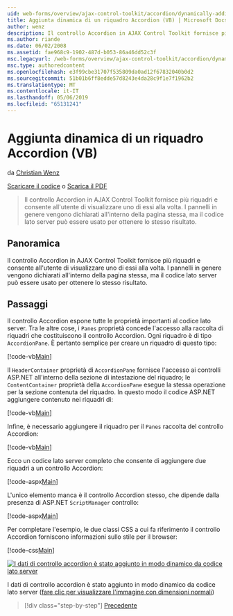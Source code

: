 ```yaml
---
uid: web-forms/overview/ajax-control-toolkit/accordion/dynamically-adding-an-accordion-pane-vb
title: Aggiunta dinamica di un riquadro Accordion (VB) | Microsoft Docs
author: wenz
description: Il controllo Accordion in AJAX Control Toolkit fornisce più riquadri e consente all'utente di visualizzare uno di essi alla volta. I pannelli vengono dichiarati in genere w...
ms.author: riande
ms.date: 06/02/2008
ms.assetid: fae968c9-1902-487d-b053-86a46dd52c3f
msc.legacyurl: /web-forms/overview/ajax-control-toolkit/accordion/dynamically-adding-an-accordion-pane-vb
msc.type: authoredcontent
ms.openlocfilehash: e3f99cbe31707f535809da0ad12f67832040b0d2
ms.sourcegitcommit: 51b01b6ff8edde57d8243e4da28c9f1e7f1962b2
ms.translationtype: MT
ms.contentlocale: it-IT
ms.lasthandoff: 05/06/2019
ms.locfileid: "65131241"
---
```

# <a name="dynamically-adding-an-accordion-pane-vb"></a>Aggiunta dinamica di un riquadro Accordion (VB)

da [Christian Wenz](https://github.com/wenz)

[Scaricare il codice](http://download.microsoft.com/download/5/6/d/56d50cef-2011-4c8f-9891-7edc6dc57df9/Accordion2.vb.zip) o [Scarica il PDF](http://download.microsoft.com/download/6/7/1/6718d452-ff89-4d3f-a90e-c74ec2d636a3/accordion2VB.pdf)

> Il controllo Accordion in AJAX Control Toolkit fornisce più riquadri e consente all'utente di visualizzare uno di essi alla volta. I pannelli in genere vengono dichiarati all'interno della pagina stessa, ma il codice lato server può essere usato per ottenere lo stesso risultato.

## <a name="overview"></a>Panoramica

Il controllo Accordion in AJAX Control Toolkit fornisce più riquadri e consente all'utente di visualizzare uno di essi alla volta. I pannelli in genere vengono dichiarati all'interno della pagina stessa, ma il codice lato server può essere usato per ottenere lo stesso risultato.

## <a name="steps"></a>Passaggi

Il controllo Accordion espone tutte le proprietà importanti al codice lato server. Tra le altre cose, i `Panes` proprietà concede l'accesso alla raccolta di riquadri che costituiscono il controllo Accordion. Ogni riquadro è di tipo `AccordionPane`. È pertanto semplice per creare un riquadro di questo tipo:

[!code-vb[Main](dynamically-adding-an-accordion-pane-vb/samples/sample1.vb)]

Il `HeaderContainer` proprietà di `AccordionPane` fornisce l'accesso ai controlli ASP.NET all'interno della sezione di intestazione del riquadro; le `ContentContainer` proprietà della `AccordionPane` esegue la stessa operazione per la sezione contenuta del riquadro. In questo modo il codice ASP.NET aggiungere contenuto nei riquadri di:

[!code-vb[Main](dynamically-adding-an-accordion-pane-vb/samples/sample2.vb)]

Infine, è necessario aggiungere il riquadro per il `Panes` raccolta del controllo Accordion:

[!code-vb[Main](dynamically-adding-an-accordion-pane-vb/samples/sample3.vb)]

Ecco un codice lato server completo che consente di aggiungere due riquadri a un controllo Accordion:

[!code-aspx[Main](dynamically-adding-an-accordion-pane-vb/samples/sample4.aspx)]

L'unico elemento manca è il controllo Accordion stesso, che dipende dalla presenza di ASP.NET `ScriptManager` controllo:

[!code-aspx[Main](dynamically-adding-an-accordion-pane-vb/samples/sample5.aspx)]

Per completare l'esempio, le due classi CSS a cui fa riferimento il controllo Accordion forniscono informazioni sullo stile per il browser:

[!code-css[Main](dynamically-adding-an-accordion-pane-vb/samples/sample6.css)]

[![I dati di controllo accordion è stato aggiunto in modo dinamico da codice lato server](dynamically-adding-an-accordion-pane-vb/_static/image2.png)](dynamically-adding-an-accordion-pane-vb/_static/image1.png)

I dati di controllo accordion è stato aggiunto in modo dinamico da codice lato server ([fare clic per visualizzare l'immagine con dimensioni normali](dynamically-adding-an-accordion-pane-vb/_static/image3.png))

> [!div class="step-by-step"]
> [Precedente](databinding-to-an-accordion-vb.md)
